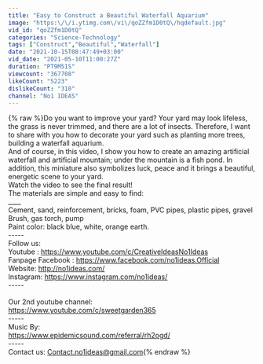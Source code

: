 ```yaml
---
title: "Easy to Construct a Beautiful Waterfall Aquarium"
image: "https:\/\/i.ytimg.com\/vi\/qoZZfm1D0tQ\/hqdefault.jpg"
vid_id: "qoZZfm1D0tQ"
categories: "Science-Technology"
tags: ["Construct","Beautiful","Waterfall"]
date: "2021-10-15T08:47:49+03:00"
vid_date: "2021-05-10T11:00:27Z"
duration: "PT9M51S"
viewcount: "367708"
likeCount: "5223"
dislikeCount: "310"
channel: "No1 IDEAS"
---
```

{% raw %}Do you want to improve your yard? Your yard may look lifeless, the grass is never trimmed, and there are a lot of insects. Therefore, I want to share with you how to decorate your yard such as planting more trees, building a waterfall aquarium.<br />And of course, in this video, I show you how to create an amazing artificial waterfall and artificial mountain; under the mountain is a fish pond. In addition, this miniature also symbolizes luck, peace and it brings a beautiful, energetic scene to your yard.<br />Watch the video to see the final result!<br />The materials are simple and easy to find:<br />____<br />Cement, sand, reinforcement, bricks, foam, PVC pipes, plastic pipes, gravel<br />Brush, gas torch, pump<br />Paint color: black blue, white, orange earth.<br />-----<br />Follow us:<br />Youtube : <a rel="nofollow" target="blank" href="https://www.youtube.com/c/CreativeIdeasNo1Ideas">https://www.youtube.com/c/CreativeIdeasNo1Ideas</a><br />Fanpage Facebook : <a rel="nofollow" target="blank" href="https://www.facebook.com/no1ideas.Official">https://www.facebook.com/no1ideas.Official</a><br />Website: <a rel="nofollow" target="blank" href="http://no1ideas.com/">http://no1ideas.com/</a><br />Instagram: <a rel="nofollow" target="blank" href="https://www.instagram.com/no1ideas/">https://www.instagram.com/no1ideas/</a><br />-----<br /><br />Our 2nd youtube channel:<br /><a rel="nofollow" target="blank" href="https://www.youtube.com/c/sweetgarden365">https://www.youtube.com/c/sweetgarden365</a><br />-----<br />Music By:<br /><a rel="nofollow" target="blank" href="https://www.epidemicsound.com/referral/rh2ogd/">https://www.epidemicsound.com/referral/rh2ogd/</a><br />-----<br />Contact us: Contact.no1ideas@gmail.com{% endraw %}
